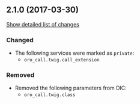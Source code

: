 ## 2.1.0 (2017-03-30)
[Show detailed list of changes](incompatibilities-2-1-0.md)
### Changed
- The following services were marked as `private`:
    - `oro_call.twig.call_extension`
### Removed
- Removed the following parameters from DIC:
    - `oro_call.twig.class`
